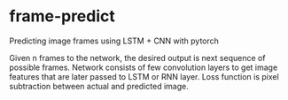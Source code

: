 # frame-predict
Predicting image frames using LSTM + CNN with pytorch


Given n frames to the network, the desired output is next sequence of possible frames.
Network consists of few convolution layers to get image features that are later passed to LSTM or RNN layer.
Loss function is pixel subtraction between actual and predicted image.

